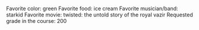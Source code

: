 Favorite color: green
Favorite food: ice cream
Favorite musician/band: starkid
Favorite movie: twisted: the untold story of the royal vazir
Requested grade in the course: 200
